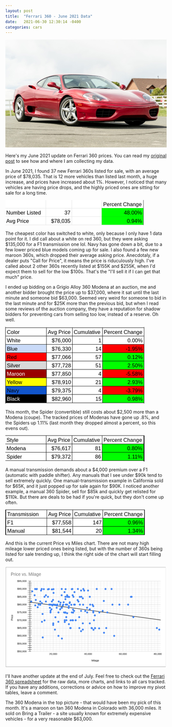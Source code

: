 ```yaml
---
layout: post
title:  "Ferrari 360 - June 2021 Data"
date:   2021-06-30 12:30:14 -0400
categories: cars
---
```


![June 2021](/images/360-june2021/360.jpg)

Here's my June 2021 update on Ferrari 360 prices. You can read my [original post](https://rskelton.com/ferrari-360-april-2021-data/) to see how and where I am collecting my data. 

In June 2021, I found 37 new Ferrari 360s listed for sale, with an average price of $78,035. That is 12 more vehicles than listed last month, a huge increase, and prices have increased about 1%. However, I noticed that many vehicles are having price drops, and the highly priced ones are sitting for sale for a long time. 

![june 2021](/images/360-june2021/overall.png)

The cheapest color has switched to white, only because I only have 1 data point for it. I did call about a white on red 360, but they were asking $135,000 for a F1 transmission one lol. Navy has gone down a bit, due to a few lower priced blue models coming up for sale. I also found a few new maroon 360s, which dropped their average asking price. Anecdotaly, if a dealer puts "Call for Price", it means the price is riduculously high. I've called about 2 other 360s recently listed at $155K and $255K, when I'd expect them to sell for the low $100s. That's the "I'll sell it if I can get that much" price. 

I ended up bidding on a Grigio Alloy 360 Modena at an auction, me and another bidder brought the price up to $37,000, where it sat until the last minute and someone bid $63,000. Seemed very weird for someone to bid in the last minute and for $25K more than the previous bid, but when I read some reviews of the auction company, they have a reputation for shadow bidders for preventing cars from selling too low, instead of a reserve. Oh well. 

![june 2021](/images/360-june2021/color.png)

This month, the Spider (convertible) still costs about $2,500 more than a Modena (coupe). The tracked prices of Modenas have gone up .8%, and the Spiders up 1.11% (last month they dropped almost a percent, so this evens out).

![june 2021](/images/360-june2021/style.png)

A manual transmission demands about a $4,000 premium over a F1 (automatic with paddle shifter). Any manuals that I see under $90k tend to sell extremely quickly. One manual-transmission example in California sold for $65K, and it just popped up for sale again for $90K. I noticed another example, a manual 360 Spider, sell for $85k and quickly get relisted for $110k. But there are deals to be had if you're quick, but they don't come up often. 

![june 2021](/images/360-june2021/trans.png)

And this is the current Price vs Miles chart. There are not many high mileage lower priced ones being listed, but with the number of 360s being listed for sale trending up, I think the right side of the chart will start filling out. 

![june 2021](/images/360-june2021/miles.png)

I'll have another update at the end of July. Feel free to check out the [Ferrari 360 spreadsheet](https://rskelton.com/360) for the raw data, more charts, and links to all cars tracked. If you have any additions, corrections or advice on how to improve my pivot tables, leave a comment. 

The 360 Modena in the top picture - that would have been my pick of this month. It's a maroon on tan 360 Modena in Colorado with 36,000 miles. It sold on Bring a Trailer - a site usually known for extremely expensive vehicles - for a very reasonable $63,000.

